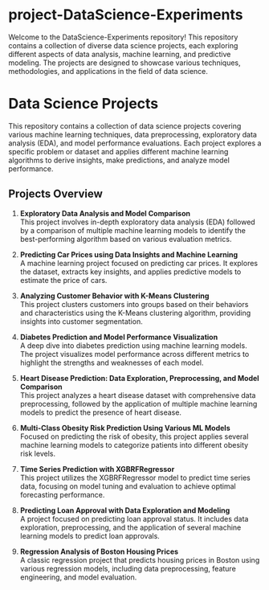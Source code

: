 # project-DataScience-Experiments
Welcome to the DataScience-Experiments repository! This repository contains a collection of diverse data science projects, each exploring different aspects of data analysis, machine learning, and predictive modeling. The projects are designed to showcase various techniques, methodologies, and applications in the field of data science.
# Data Science Projects


This repository contains a collection of data science projects covering various machine learning techniques, data preprocessing, exploratory data analysis (EDA), and model performance evaluations. Each project explores a specific problem or dataset and applies different machine learning algorithms to derive insights, make predictions, and analyze model performance.

## Projects Overview

1. **Exploratory Data Analysis and Model Comparison**  
   This project involves in-depth exploratory data analysis (EDA) followed by a comparison of multiple machine learning models to identify the best-performing algorithm based on various evaluation metrics.
   
2. **Predicting Car Prices using Data Insights and Machine Learning**  
   A machine learning project focused on predicting car prices. It explores the dataset, extracts key insights, and applies predictive models to estimate the price of cars.

3. **Analyzing Customer Behavior with K-Means Clustering**  
   This project clusters customers into groups based on their behaviors and characteristics using the K-Means clustering algorithm, providing insights into customer segmentation.

4. **Diabetes Prediction and Model Performance Visualization**  
   A deep dive into diabetes prediction using machine learning models. The project visualizes model performance across different metrics to highlight the strengths and weaknesses of each model.

5. **Heart Disease Prediction: Data Exploration, Preprocessing, and Model Comparison**  
   This project analyzes a heart disease dataset with comprehensive data preprocessing, followed by the application of multiple machine learning models to predict the presence of heart disease.

6. **Multi-Class Obesity Risk Prediction Using Various ML Models**  
   Focused on predicting the risk of obesity, this project applies several machine learning models to categorize patients into different obesity risk levels.

7. **Time Series Prediction with XGBRFRegressor**  
   This project utilizes the XGBRFRegressor model to predict time series data, focusing on model tuning and evaluation to achieve optimal forecasting performance.

8. **Predicting Loan Approval with Data Exploration and Modeling**  
   A project focused on predicting loan approval status. It includes data exploration, preprocessing, and the application of several machine learning models to predict loan approvals.

9. **Regression Analysis of Boston Housing Prices**  
   A classic regression project that predicts housing prices in Boston using various regression models, including data preprocessing, feature engineering, and model evaluation.
